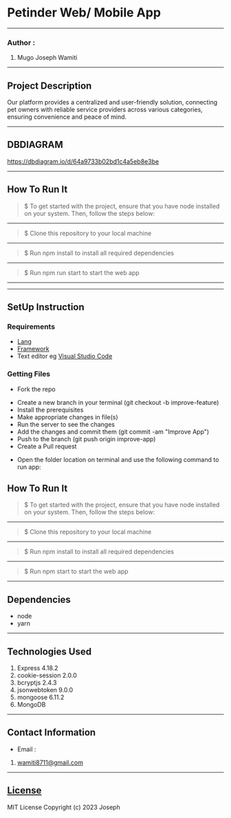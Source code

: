 # Petinder Web/ Mobile App
*****
### Author :
1. Mugo Joseph Wamiti
****
## Project Description
Our platform provides a centralized and user-friendly solution, connecting pet owners with reliable service providers across various categories, ensuring convenience and peace of mind.
******
## DBDIAGRAM

https://dbdiagram.io/d/64a9733b02bd1c4a5eb8e3be
********


## How To Run It
>  $ To get started with the project, ensure that you have node installed on your system. Then, follow the steps below:
*****
> $ Clone this repository to your local machine
*****
> $ Run npm install to install all required dependencies
*****
> $ Run npm run start to start the web app
*****


*****
## SetUp Instruction
### Requirements
* [Lang](https://developer.mozilla.org/en-US/docs/Web/JavaScript)
* [Framework](https://nodejs.org/en)
* Text editor eg [Visual Studio Code](https://code.visualstudio.com/download)


### Getting Files
* Fork the repo
- Create a new branch in your terminal (git checkout -b improve-feature)
- Install the prerequisites
- Make appropriate changes in file(s)
- Run the server to see the changes
- Add the changes and commit them (git commit -am "Improve App")
- Push to the branch (git push origin improve-app)
- Create a Pull request
* Open the folder location on terminal and use the following command to run app:

## How To Run It
>  $ To get started with the project, ensure that you have node installed on your system. Then, follow the steps below:
*****
> $ Clone this repository to your local machine
*****
> $ Run npm install to install all required dependencies
*****
> $ Run npm start to start the web app
*****
## Dependencies
- node
- yarn
*****
## Technologies Used
1. Express 4.18.2
2. cookie-session 2.0.0
3. bcryptjs 2.4.3
4. jsonwebtoken 9.0.0
5. mongoose 6.11.2
6. MongoDB
*****
## Contact Information
* Email : 
1. wamiti8711@gmail.com
*****
## [License](LICENSE)
MIT License
Copyright (c) 2023 Joseph

